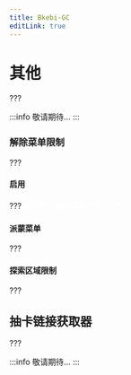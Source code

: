 ```yaml
---
title: Bkebi-GC
editLink: true
---
```


# 其他

???

:::info
敬请期待...
:::

### 解除菜单限制

???

#### 启用

???<font color=ffffff>是否启用 解除菜单限制 。???</font>

#### 派蒙菜单

???

#### 探索区域限制

???

## 抽卡链接获取器

???

:::info
敬请期待...
:::